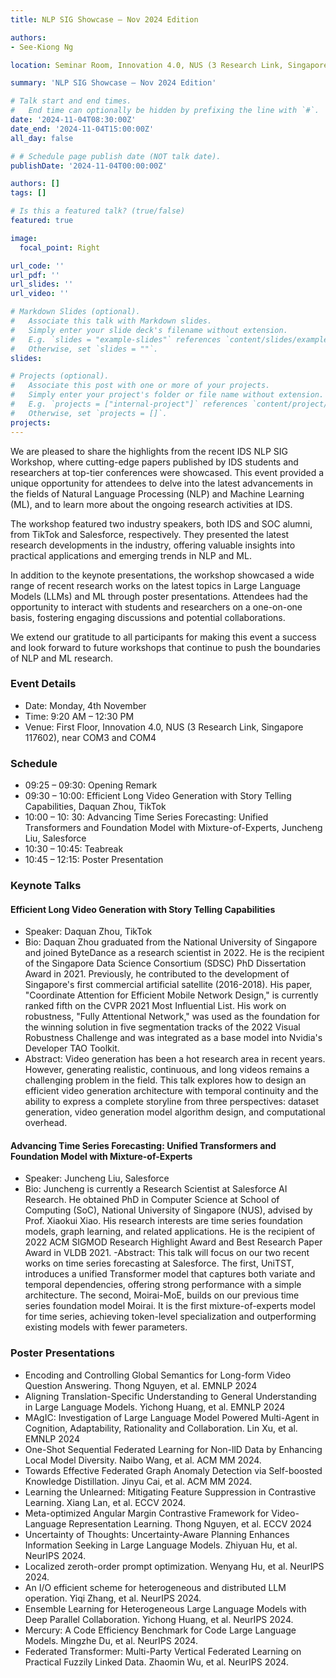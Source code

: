 ```yaml
---
title: NLP SIG Showcase – Nov 2024 Edition

authors:
- See-Kiong Ng

location: Seminar Room, Innovation 4.0, NUS (3 Research Link, Singapore 117602)

summary: 'NLP SIG Showcase – Nov 2024 Edition'

# Talk start and end times.
#   End time can optionally be hidden by prefixing the line with `#`.
date: '2024-11-04T08:30:00Z'
date_end: '2024-11-04T15:00:00Z'
all_day: false

# # Schedule page publish date (NOT talk date).
publishDate: '2024-11-04T00:00:00Z'

authors: []
tags: []

# Is this a featured talk? (true/false)
featured: true

image:
  focal_point: Right

url_code: ''
url_pdf: ''
url_slides: ''
url_video: ''

# Markdown Slides (optional).
#   Associate this talk with Markdown slides.
#   Simply enter your slide deck's filename without extension.
#   E.g. `slides = "example-slides"` references `content/slides/example-slides.md`.
#   Otherwise, set `slides = ""`.
slides:

# Projects (optional).
#   Associate this post with one or more of your projects.
#   Simply enter your project's folder or file name without extension.
#   E.g. `projects = ["internal-project"]` references `content/project/deep-learning/index.md`.
#   Otherwise, set `projects = []`.
projects:
---
```


We are pleased to share the highlights from the recent IDS NLP SIG Workshop, where cutting-edge papers published by IDS students and researchers at top-tier conferences were showcased. This event provided a unique opportunity for attendees to delve into the latest advancements in the fields of Natural Language Processing (NLP) and Machine Learning (ML), and to learn more about the ongoing research activities at IDS.

The workshop featured two industry speakers, both IDS and SOC alumni, from TikTok and Salesforce, respectively. They presented the latest research developments in the industry, offering valuable insights into practical applications and emerging trends in NLP and ML.

In addition to the keynote presentations, the workshop showcased a wide range of recent research works on the latest topics in Large Language Models (LLMs) and ML through poster presentations. Attendees had the opportunity to interact with students and researchers on a one-on-one basis, fostering engaging discussions and potential collaborations.

We extend our gratitude to all participants for making this event a success and look forward to future workshops that continue to push the boundaries of NLP and ML research.

### Event Details

- Date: Monday, 4th November
- Time: 9:20 AM – 12:30 PM
- Venue: First Floor, Innovation 4.0, NUS (3 Research Link, Singapore 117602), near COM3 and COM4

### Schedule

- 09:25 – 09:30: Opening Remark
- 09:30 – 10:00: Efficient Long Video Generation with Story Telling Capabilities, Daquan Zhou, TikTok
- 10:00 – 10: 30: Advancing Time Series Forecasting: Unified Transformers and Foundation Model with Mixture-of-Experts, Juncheng Liu, Salesforce
- 10:30 – 10:45: Teabreak
- 10:45 – 12:15: Poster Presentation

### Keynote Talks

#### Efficient Long Video Generation with Story Telling Capabilities

- Speaker: Daquan Zhou, TikTok
- Bio: Daquan Zhou graduated from the National University of Singapore and joined ByteDance as a research scientist in 2022. He is the recipient of the Singapore Data Science Consortium (SDSC) PhD Dissertation Award in 2021. Previously, he contributed to the development of Singapore's first commercial artificial satellite (2016-2018). His paper, "Coordinate Attention for Efficient Mobile Network Design," is currently ranked fifth on the CVPR 2021 Most Influential List. His work on robustness, "Fully Attentional Network," was used as the foundation for the winning solution in five segmentation tracks of the 2022 Visual Robustness Challenge and was integrated as a base model into Nvidia's Developer TAO Toolkit.
- Abstract: Video generation has been a hot research area in recent years. However, generating realistic, continuous, and long videos remains a challenging problem in the field. This talk explores how to design an efficient video generation architecture with temporal continuity and the ability to express a complete storyline from three perspectives: dataset generation, video generation model algorithm design, and computational overhead.

#### Advancing Time Series Forecasting: Unified Transformers and Foundation Model with Mixture-of-Experts

- Speaker: Juncheng Liu, Salesforce
- Bio: Juncheng is currently a Research Scientist at Salesforce AI Research. He obtained PhD in Computer Science at School of Computing (SoC), National University of Singapore (NUS), advised by Prof. Xiaokui Xiao. His research interests are time series foundation models, graph learning, and related applications. He is the recipient of 2022 ACM SIGMOD Research Highlight Award and Best Research Paper Award in VLDB 2021.
-Abstract: This talk will focus on our two recent works on time series forecasting at Salesforce. The first, UniTST, introduces a unified Transformer model that captures both variate and temporal dependencies, offering strong performance with a simple architecture. The second, Moirai-MoE, builds on our previous time series foundation model Moirai. It is the first mixture-of-experts model for time series, achieving token-level specialization and outperforming existing models with fewer parameters.

### Poster Presentations

- Encoding and Controlling Global Semantics for Long-form Video Question Answering. Thong Nguyen, et al. EMNLP 2024
- Aligning Translation-Specific Understanding to General Understanding in Large Language Models. Yichong Huang, et al. EMNLP 2024
- MAgIC: Investigation of Large Language Model Powered Multi-Agent in Cognition, Adaptability, Rationality and Collaboration. Lin Xu, et al. EMNLP 2024
- One-Shot Sequential Federated Learning for Non-llD Data by Enhancing Local Model Diversity. Naibo Wang, et al. ACM MM 2024.
- Towards Effective Federated Graph Anomaly Detection via Self-boosted Knowledge Distillation. Jinyu Cai, et al. ACM MM 2024.
- Learning the Unlearned: Mitigating Feature Suppression in Contrastive Learning. Xiang Lan, et al. ECCV 2024.
- Meta-optimized Angular Margin Contrastive Framework for Video-Language Representation Learning. Thong Nguyen, et al. ECCV 2024
- Uncertainty of Thoughts: Uncertainty-Aware Planning Enhances Information Seeking in Large Language Models. Zhiyuan Hu, et al. NeurIPS 2024.
- Localized zeroth-order prompt optimization. Wenyang Hu, et al. NeurIPS 2024.
- An I/O efficient scheme for heterogeneous and distributed LLM operation. Yiqi Zhang, et al. NeurIPS 2024.
- Ensemble Learning for Heterogeneous Large Language Models with Deep Parallel Collaboration. Yichong Huang, et al. NeurIPS 2024.
- Mercury: A Code Efficiency Benchmark for Code Large Language Models. Mingzhe Du, et al. NeurIPS 2024.
- Federated Transformer: Multi-Party Vertical Federated Learning on Practical Fuzzily Linked Data. Zhaomin Wu, et al. NeurIPS 2024.
